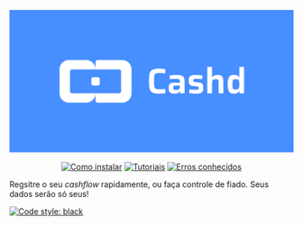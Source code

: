 ![banner](https://raw.githubusercontent.com/VFLins/cashd/main/src/cashd/assets/gh_banner-cashd.png)

<p align="center">
  <a href="https://github.com/VFLins/cashd/wiki/Instalando">
    <img alt="Como instalar" src="https://img.shields.io/badge/como_instalar-478eff?style=for-the-badge"></a>
  <a href="https://github.com/VFLins/cashd/wiki/Tutoriais">
    <img alt="Tutoriais" src="https://img.shields.io/badge/tutoriais-478eff?style=for-the-badge"></a>
  <a href="https://github.com/VFLins/cashd/wiki/Problemas-conhecidos">
    <img alt="Erros conhecidos" src="https://img.shields.io/badge/problemas_conhecidos-478eff?style=for-the-badge"></a>
</p>

Regsitre o seu *cashflow* rapidamente, ou faça controle de fiado. Seus dados serão só seus!

[![Code style: black](https://img.shields.io/badge/code%20style-black-000000.svg)](https://github.com/psf/black)
